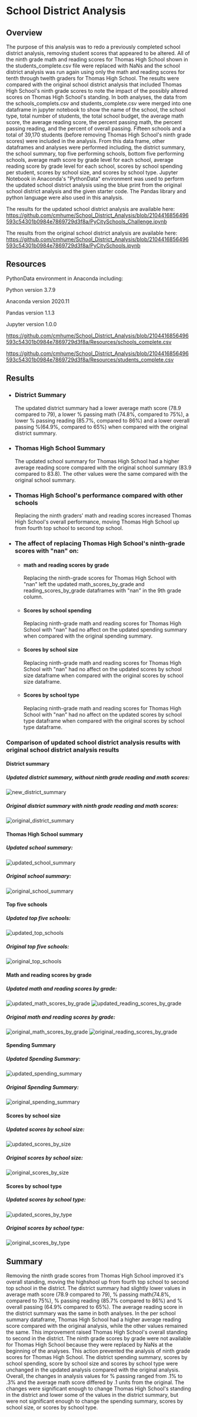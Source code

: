 

# School District Analysis


## Overview


The purpose of this analysis was to redo a previously completed school district analysis, removing student scores that appeared to be altered.  All of the ninth grade math and reading scores for Thomas High School shown in the students_complete.csv file were replaced with NaNs and the school district analysis was run again using only the math and reading scores for tenth through twelth graders for Thomas High School.  The results were compared with the original school district analysis that included Thomas High School's ninth grade scores to note the impact of the possibly altered scores on Thomas High School's standing.  In both analyses, the data from the schools_complets.csv and students_complete.csv were merged into one dataframe in jupyter notebook to show the name of the school, the school type, total number of students, the total school budget, the average math score, the average reading score, the percent passing math, the percent passing reading, and the percent of overall passing.  Fifteen schools and a total of 39,170 students (before removing Thomas High School's ninth grade scores) were included in the analysis.  From this data frame, other dataframes and analyses were performed including, the district summary, the school summary, top five performing schools, bottom five performing schools, average math score by grade level for each school, average reading score by grade level for each school, scores by school spending per student, scores by school size, and scores by school type.  Jupyter Notebook in Anaconda's "PythonData" environment was used to perform the updated school district analysis using the blue print from the original school district analysis and the given starter code.  The Pandas library and python language were also used in this analysis.


The results for the updated school district analysis are available here: https://github.com/cmhume/School_District_Analysis/blob/2104416856496593c54301b0984e7869729d3f8a/PyCitySchools_Challenge.ipynb  


The results from the original school district analysis are available here: https://github.com/cmhume/School_District_Analysis/blob/2104416856496593c54301b0984e7869729d3f8a/PyCitySchools.ipynb

## Resources


PythonData environment in Anaconda including:


Python version 3.7.9


Anaconda version 2020.11


Pandas version 1.1.3


Jupyter version 1.0.0


https://github.com/cmhume/School_District_Analysis/blob/2104416856496593c54301b0984e7869729d3f8a/Resources/schools_complete.csv


https://github.com/cmhume/School_District_Analysis/blob/2104416856496593c54301b0984e7869729d3f8a/Resources/students_complete.csv



## Results


* ### District Summary


  The updated district summary had a lower average math score (78.9 compared to 79), a lower % passing math (74.8%, compared to 75%), a lower % passing reading (85.7%, compared   to 86%) and a lower overall passing %(64.9%, compared to 65%) when compared with the original district summary.
  
  
* ### Thomas High School Summary 


  The updated school summary for Thomas High School had a higher average reading score compared with the original school summary (83.9 compared to 83.8).  The other values were   the same compared with the original school summary. 
  
  
* ### Thomas High School's performance compared with other schools


  Replacing the ninth graders' math and reading scores increased Thomas High School's overall performance, moving Thomas High School up from fourth top school to second top
  school. 
  
  
* ### The affect of replacing Thomas High School's ninth-grade scores with "nan" on:


  *  #### math and reading scores by grade
  
  
      Replacing the ninth-grade scores for Thomas High School with "nan" left the updated math_scores_by_grade and reading_scores_by_grade dataframes with "nan" in the 9th grade
      column.
      
      
  *  #### Scores by school spending
  
  
      Replacing ninth-grade math and reading scores for Thomas High School with "nan" had no affect on the updated spending summary when compared with the original spending
      summary.
    
  
  *  #### Scores by school size
  
  
      Replacing ninth-grade math and reading scores for Thomas High School with "nan" had no affect on the updated scores by school size dataframe when compared with the
      original scores by school size dataframe.
   
   
  *  #### Scores by school type
  
  
      Replacing ninth-grade math and reading scores for Thomas High School with "nan" had no affect on the updated scores by school type dataframe when compared with the
      original scores by school type dataframe.
    
    
### Comparison of updated school district analysis results with original school district analysis results


#### District summary

##### Updated district summary, without ninth grade reading and math scores:
  

![new_district_summary](https://user-images.githubusercontent.com/78699521/114277299-784cfc00-99df-11eb-9046-1a33691ce600.png)


##### Original district summary with ninth grade reading and math scores:


![original_district_summary](https://user-images.githubusercontent.com/78699521/114277294-7125ee00-99df-11eb-8069-d01421bc6b34.png)


#### Thomas High School summary


##### Updated school summary:
  
  
![updated_school_summary](https://user-images.githubusercontent.com/78699521/114278265-c49a3b00-99e3-11eb-98fb-32aa8a3963e4.png)
  
  
##### Original school summary:
  
  
![original_school_summary](https://user-images.githubusercontent.com/78699521/114278267-c9f78580-99e3-11eb-983f-974f4b5ede36.png)


#### Top five schools


##### Updated top five schools:
  
![updated_top_schools](https://user-images.githubusercontent.com/78699521/114278575-548cb480-99e5-11eb-89ad-a904fe6326bd.png)

  
##### Original top five schools:
  
![original_top_schools](https://user-images.githubusercontent.com/78699521/114278577-58b8d200-99e5-11eb-8976-90745bedd536.png)
      
      
#### Math and reading scores by grade


##### Updated math and reading scores by grade:
     

![updated_math_scores_by_grade](https://user-images.githubusercontent.com/78699521/114279351-0974a080-99e9-11eb-83ec-2d9b568e9e10.png) ![updated_reading_scores_by_grade](https://user-images.githubusercontent.com/78699521/114279354-0ed1eb00-99e9-11eb-940b-508fdcbd0b81.png)
     
     
##### Original math and reading scores by grade:
    
     
![original_math_scores_by_grade](https://user-images.githubusercontent.com/78699521/114279374-2c06b980-99e9-11eb-8380-384f385ec8be.png) ![original_reading_scores_by_grade](https://user-images.githubusercontent.com/78699521/114279377-2f9a4080-99e9-11eb-8ce2-be6618065d58.png)


#### Spending Summary


##### Updated Spending Summary:


![updated_spending_summary](https://user-images.githubusercontent.com/78699521/114279531-03cb8a80-99ea-11eb-9cc3-5f4bb0c58387.png)
     
     
##### Original Spending Summary:
     
     
![original_spending_summary](https://user-images.githubusercontent.com/78699521/114279533-0b8b2f00-99ea-11eb-9a64-540cbe5e6fba.png)


#### Scores by school size


##### Updated scores by school size:
  
  
![updated_scores_by_size](https://user-images.githubusercontent.com/78699521/114279830-6a04dd00-99eb-11eb-9fcc-ddf21f195bd6.png)
  
  
##### Original scores by school size:
  
  
![original_scores_by_size](https://user-images.githubusercontent.com/78699521/114279846-76893580-99eb-11eb-903b-ffef5d31bf51.png)


#### Scores by school type


##### Updated scores by school type:


![updated_scores_by_type](https://user-images.githubusercontent.com/78699521/114279870-97518b00-99eb-11eb-999c-9e512d5d4551.png)


##### Original scores by school type:
  
  
![original_scores_by_type](https://user-images.githubusercontent.com/78699521/114279896-b05a3c00-99eb-11eb-9a29-86d712128985.png)


## Summary


Removing the ninth grade scores from Thomas High School improved it's overall standing, moving the highshool up from fourth top school to second top school in the district.  The district summary had slightly lower values in average math score (78.9 compared to 79), % passing math(74.8%, compared to 75%), % passing reading (85.7% compared to 86%) and % overall passing (64.9% compared to 65%).  The average reading score in the district summary was the same in both analyses. In the per school summary dataframe, Thomas High School had a higher average reading score compared with the original analysis, while the other values remained the same.  This improvement raised Thomas High School's overall standing to second in the district.  The ninth grade scores by grade were not available for Thomas High School because they were replaced by NaNs at the beginning of the analyses.  This action prevented the analysis of ninth grade scores for Thomas High School.  The district spending summary, scores by school spending, score by school size and scores by school type were unchanged in the updated analysis compared with the original analysis.  Overall, the changes in analysis values for % passing ranged from .1% to .3% and the average math score differed by .1 units from the original.  The changes were significant enough to change Thomas High School's standing in the district and lower some of the values in the district summary, but were not significant enough to change the spending summary, scores by school size, or scores by school type.    





